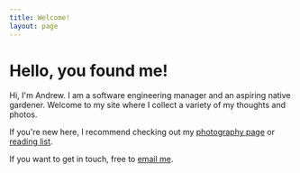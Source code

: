 ```yaml
---
title: Welcome!
layout: page
---
```


# Hello, you found me!

Hi, I'm Andrew. I am a software engineering manager and an aspiring native gardener. Welcome to my site where I collect a variety of my thoughts and photos.

If you're new here, I recommend checking out my [photography page](/photos/) or [reading list](/reading/). 

If you want to get in touch, free to [email me](mailto:andrew.capshaw@gmail.com).